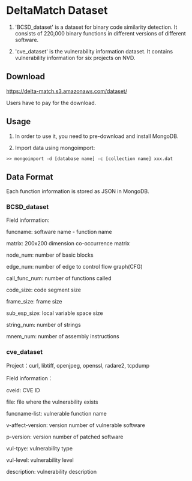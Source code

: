 # DeltaMatch Dataset
1. 'BCSD_dataset' is a dataset for binary code similarity detection. It consists of 220,000 binary functions in different versions of different software.

2. 'cve_dataset' is the vulnerability information dataset. It contains vulnerability information for six projects on NVD.

## Download

https://delta-match.s3.amazonaws.com/dataset/

Users have to pay for the download.

## Usage
1. In order to use it, you need to pre-download and install MongoDB.

2. Import data using mongoimport:
```
>> mongoimport -d [database name] -c [collection name] xxx.dat
```

## Data Format

Each function information is stored as JSON in MongoDB.

### BCSD_dataset

Field information:

funcname: software name - function name

matrix: 200x200 dimension co-occurrence matrix

node_num: number of basic blocks

edge_num: number of edge to control flow graph(CFG)

call_func_num: number of functions called

code_size: code segment size

frame_size: frame size

sub_esp_size: local variable space size

string_num: number of strings

mnem_num: number of assembly instructions


### cve_dataset
Project：curl, libtiff, openjpeg, openssl, radare2, tcpdump

Field information：

cveid: CVE ID

file: file where the vulnerability exists

funcname-list: vulnerable function name

v-affect-version: version number of vulnerable software

p-version: version number of patched software 

vul-tpye: vulnerability type

vul-level: vulnerability level

description: vulnerability description
